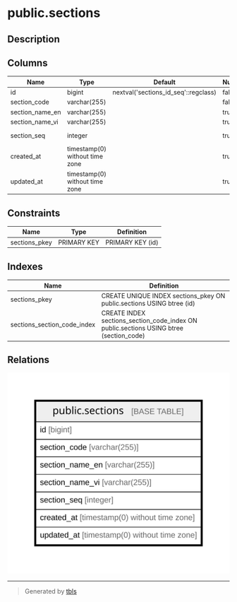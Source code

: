 # public.sections

## Description

## Columns

| Name | Type | Default | Nullable | Children | Parents | Comment |
| ---- | ---- | ------- | -------- | -------- | ------- | ------- |
| id | bigint | nextval('sections_id_seq'::regclass) | false |  |  |  |
| section_code | varchar(255) |  | false |  |  |  |
| section_name_en | varchar(255) |  | true |  |  |  |
| section_name_vi | varchar(255) |  | true |  |  |  |
| section_seq | integer |  | true |  |  | Section sequence |
| created_at | timestamp(0) without time zone |  | true |  |  |  |
| updated_at | timestamp(0) without time zone |  | true |  |  |  |

## Constraints

| Name | Type | Definition |
| ---- | ---- | ---------- |
| sections_pkey | PRIMARY KEY | PRIMARY KEY (id) |

## Indexes

| Name | Definition |
| ---- | ---------- |
| sections_pkey | CREATE UNIQUE INDEX sections_pkey ON public.sections USING btree (id) |
| sections_section_code_index | CREATE INDEX sections_section_code_index ON public.sections USING btree (section_code) |

## Relations

![er](public.sections.svg)

---

> Generated by [tbls](https://github.com/k1LoW/tbls)
